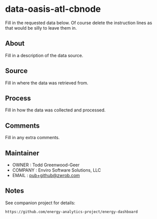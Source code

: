 # data-oasis-atl-cbnode

Fill in the requested data below. Of course delete the instruction lines as that would be silly to leave them in.

## About

Fill in a description of the data source.

## Source

Fill in where the data was retrieved from.

## Process

Fill in how the data was collected and processed.

## Comments

Fill in any extra comments.

## Maintainer
* OWNER		: Todd Greenwood-Geer 
* COMPANY	: Enviro Software Solutions, LLC 
* EMAIL		: pub+github@zwrob.com

## Notes

See companion project for details:

    https://github.com/energy-analytics-project/energy-dashboard
